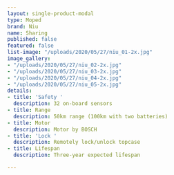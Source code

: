 ```yaml
---
layout: single-product-modal
type: Moped
brand: Niu
name: Sharing
published: false
featured: false
list-image: "/uploads/2020/05/27/niu_01-2x.jpg"
image_gallery:
- "/uploads/2020/05/27/niu_02-2x.jpg"
- "/uploads/2020/05/27/niu_03-2x.jpg"
- "/uploads/2020/05/27/niu_04-2x.jpg"
- "/uploads/2020/05/27/niu_05-2x.jpg"
details:
- title: 'Safety '
  description: 32 on-board sensors
- title: Range
  description: 50km range (100km with two batteries)
- title: Motor
  description: Motor by BOSCH
- title: 'Lock '
  description: Remotely lock/unlock topcase
- title: Lifespan
  description: Three-year expected lifespan

---
```

